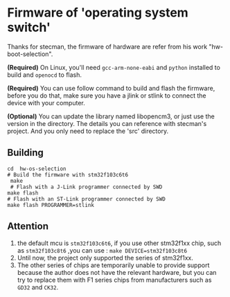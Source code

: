 
# Firmware of  'operating system switch'
Thanks for stecman, the firmware of hardware are refer from his work "hw-boot-selection".

**(Required)**  On Linux, you'll need `gcc-arm-none-eabi` and `python` installed to build and `openocd` to flash.

**(Required)** You can use follow command to build and flash the firmware,  before you do that, make sure you have a jlink or stlink to connect the device with your computer. 

**(Optional)** You can update the library  named libopencm3, or just use the version in the directory. The details you can reference with stecman's project. And you only need to replace the 'src' directory.

## Building

```
cd  hw-os-selection
# Build the firmware with stm32f103c6t6
 make   
 # Flash with a J-Link programmer connected by SWD
make flash 
# Flash with an ST-Link programmer connected by SWD
make flash PROGRAMMER=stlink

```

## Attention

1. the default  mcu  is  `stm32f103c6t6`,  if you use other stm32f1xx chip,  such as `stm32f103c8t6` ,you can use :  `make DEVICE=stm32f103c8t6`
 2. Until now,  the project only supported the series of stm32f1xx.
3.  The other series of chips are temporarily unable to provide support because the author does not have the relevant hardware, but you can try to replace them with F1 series chips from manufacturers such as `GD32` and `CK32`.